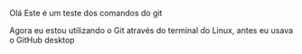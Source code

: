 Olá Este é um teste dos comandos do git

Agora eu estou utilizando o Git através do terminal do Linux, antes eu usava o GitHub desktop